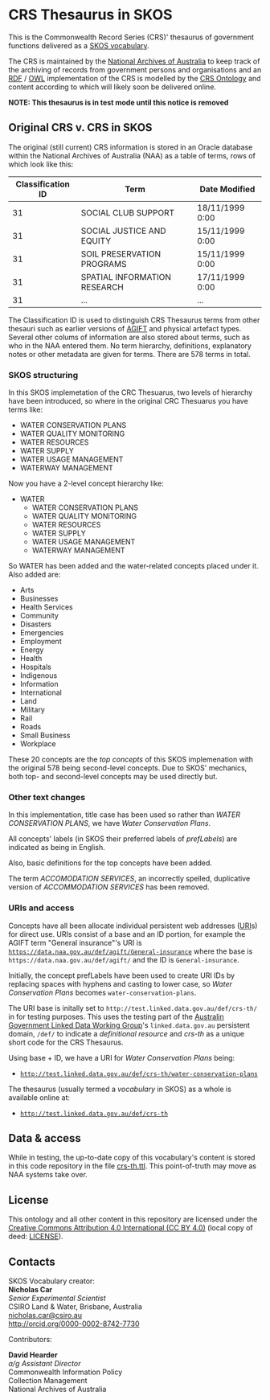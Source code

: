 # CRS Thesaurus in SKOS
This is the Commonwealth Record Series (CRS)' thesaurus of government functions delivered as a [SKOS vocabulary](https://www.w3.org/TR/skos-primer/). 

The CRS is maintained by the [National Archives of Australia](http://naa.gov.au) to keep track of the archiving of records from government persons and organisations and an [RDF](https://www.w3.org/RDF/) / [OWL](https://www.w3.org/TR/owl2-overview/) implementation of the CRS is modelled by the [CRS Ontology](https://github.com/CSIRO-enviro-informatics/crs-ont) and content according to which will likely soon be delivered online.

**NOTE: This thesaurus is in test mode until this notice is removed**


## Original CRS v. CRS in SKOS
The original (still current) CRS information is stored in an Oracle database within the National Archives of Australia (NAA) as a table of terms, rows of which look like this:

Classification ID | Term | Date Modified
--|--|--
31 | SOCIAL CLUB SUPPORT | 18/11/1999 0:00
31 | SOCIAL JUSTICE AND EQUITY | 15/11/1999 0:00
31 | SOIL PRESERVATION PROGRAMS | 15/11/1999 0:00
31 | SPATIAL INFORMATION RESEARCH | 17/11/1999 0:00
31 | ... | ...

The Classification ID is used to distinguish CRS Thesaurus terms from other thesauri such as earlier versions of [AGIFT](data.naa.gov.au/def/agift) and physical artefact types. Several other colums of information are also stored about terms, such as who in the NAA entered them. No term hierarchy, definitions, explanatory notes or other metadata are given for terms. There are 578 terms in total.

### SKOS structuring
In this SKOS implemetation of the CRC Thesuarus, two levels of hierarchy have been introduced, so where in the original CRC Thesuarus you have terms like:

* WATER CONSERVATION PLANS
* WATER QUALITY MONITORING
* WATER RESOURCES
* WATER SUPPLY
* WATER USAGE MANAGEMENT
* WATERWAY MANAGEMENT

Now you have a 2-level concept hierarchy like:

* WATER
  * WATER CONSERVATION PLANS
  * WATER QUALITY MONITORING
  * WATER RESOURCES
  * WATER SUPPLY
  * WATER USAGE MANAGEMENT
  * WATERWAY MANAGEMENT 

So WATER has been added and the water-related concepts placed under it. Also added are:

* Arts
* Businesses
* Health Services
* Community
* Disasters
* Emergencies
* Employment
* Energy
* Health
* Hospitals
* Indigenous
* Information
* International
* Land
* Military
* Rail
* Roads
* Small Business
* Workplace

These 20 concepts are the *top concepts* of this SKOS implemenation with the original 578 being second-level concepts. Due to SKOS' mechanics, both top- and second-level concepts may be used directly but.

### Other text changes
In this implementation, title case has been used so rather than *WATER CONSERVATION PLANS*, we have *Water Conservation Plans*. 

All concepts' labels (in SKOS their preferred labels of *prefLabels*) are indicated as being in English.

Also, basic definitions for the top concepts have been added.

The term *ACCOMODATION SERVICES*, an incorrectly spelled, duplicative version of *ACCOMMODATION SERVICES* has been removed.

### URIs and access
Concepts have all been allocate individual persistent web addresses ([URI](https://en.wikipedia.org/wiki/Uniform_Resource_Identifier)s) for direct use. URIs consist of a base and an ID portion, for example the AGIFT term "General insurance"'s URI is [`https://data.naa.gov.au/def/agift/General-insurance`](https://data.naa.gov.au/def/agift/General-insurance) where the base is `https://data.naa.gov.au/def/agift/` and the ID is `General-insurance`.

Initially, the concept prefLabels have been used to create URI IDs by replacing spaces with hyphens and casting to lower case, so *Water Conservation Plans* becomes `water-conservation-plans`.

The URI base is initally set to `http://test.linked.data.gov.au/def/crs-th/` in for testing purposes. This uses the testing part of the [Australin Government Linked Data Working Group](http://www.linked.data.gov.au)'s `linked.data.gov.au` persistent domain, `/def/` to indicate a *definitional resource* and *crs-th* as a unique short code for the CRS Thesaurus.

Using base + ID, we have a URI for *Water Conservation Plans* being:  
* [`http://test.linked.data.gov.au/def/crs-th/water-conservation-plans`](http://test.linked.data.gov.au/def/crs-th/water-conservation-plans)

The thesaurus (usually termed a *vocabulary* in SKOS) as a whole is available online at:  
* [`http://test.linked.data.gov.au/def/crs-th`](http://test.linked.data.gov.au/def/crs-th)

## Data & access
While in testing, the up-to-date copy of this vocabulary's content is stored in this code repository in the file [crs-th.ttl](crs-th.ttl). This point-of-truth may move as NAA systems take over.


## License
This ontology and all other content in this repository are licensed under the [Creative Commons Attribution 4.0 International (CC BY 4.0)](https://creativecommons.org/licenses/by/4.0/) (local copy of deed: [LICENSE](LICENSE)).


## Contacts
SKOS Vocabulary creator:  
**Nicholas Car**  
*Senior Experimental Scientist*  
CSIRO Land & Water, Brisbane, Australia    
<nicholas.car@csiro.au>  
<http://orcid.org/0000-0002-8742-7730>  

Contributors:

**David Hearder**  
*a/g Assistant Director*  
Commonwealth Information Policy  
Collection Management  
National Archives of Australia 
